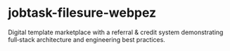 # jobtask-filesure-webpez
Digital template marketplace with a referral &amp; credit system demonstrating full‑stack architecture and engineering best practices.
